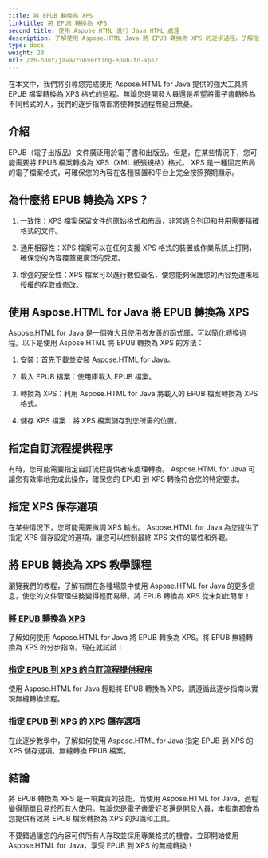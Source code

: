 ```yaml
---
title: 將 EPUB 轉換為 XPS
linktitle: 將 EPUB 轉換為 XPS
second_title: 使用 Aspose.HTML 進行 Java HTML 處理
description: 了解使用 Aspose.HTML Java 將 EPUB 轉換為 XPS 的逐步過程。了解指定自訂流程提供者和 XPS 儲存轉換選項。
type: docs
weight: 28
url: /zh-hant/java/converting-epub-to-xps/
---
```


在本文中，我們將引導您完成使用 Aspose.HTML for Java 提供的強大工具將 EPUB 檔案轉換為 XPS 格式的過程。無論您是開發人員還是希望將電子書轉換為不同格式的人，我們的逐步指南都將使轉換過程無縫且無憂。

## 介紹

EPUB（電子出版品）文件廣泛用於電子書和出版品。但是，在某些情況下，您可能需要將 EPUB 檔案轉換為 XPS（XML 紙張規格）格式。 XPS 是一種固定佈局的電子檔案格式，可確保您的內容在各種裝置和平台上完全按照預期顯示。

## 為什麼將 EPUB 轉換為 XPS？

1. 一致性：XPS 檔案保留文件的原始格式和佈局，非常適合列印和共用需要精確格式的文件。

2. 通用相容性：XPS 檔案可以在任何支援 XPS 格式的裝置或作業系統上打開，確保您的內容覆蓋更廣泛的受眾。

3. 增強的安全性：XPS 檔案可以進行數位簽名，使您能夠保護您的內容免遭未經授權的存取或修改。

## 使用 Aspose.HTML for Java 將 EPUB 轉換為 XPS

Aspose.HTML for Java 是一個強大且使用者友善的函式庫，可以簡化轉換過程。以下是使用 Aspose.HTML 將 EPUB 轉換為 XPS 的方法：

1. 安裝：首先下載並安裝 Aspose.HTML for Java。

2. 載入 EPUB 檔案：使用庫載入 EPUB 檔案。

3. 轉換為 XPS：利用 Aspose.HTML for Java 將載入的 EPUB 檔案轉換為 XPS 格式。

4. 儲存 XPS 檔案：將 XPS 檔案儲存到您所需的位置。

## 指定自訂流程提供程序

有時，您可能需要指定自訂流程提供者來處理轉換。 Aspose.HTML for Java 可讓您有效率地完成此操作，確保您的 EPUB 到 XPS 轉換符合您的特定要求。

## 指定 XPS 保存選項

在某些情況下，您可能需要微調 XPS 輸出。 Aspose.HTML for Java 為您提供了指定 XPS 儲存設定的選項，讓您可以控制最終 XPS 文件的屬性和外觀。

## 將 EPUB 轉換為 XPS 教學課程
瀏覽我們的教程，了解有關在各種場景中使用 Aspose.HTML for Java 的更多信息，使您的文件管理任務變得輕而易舉。將 EPUB 轉換為 XPS 從未如此簡單！
### [將 EPUB 轉換為 XPS](./convert-epub-to-xps/)
了解如何使用 Aspose.HTML for Java 將 EPUB 轉換為 XPS。將 EPUB 無縫轉換為 XPS 的分步指南。現在就試試！
### [指定 EPUB 到 XPS 的自訂流程提供程序](./convert-epub-to-xps-specify-custom-stream-provider/)
使用 Aspose.HTML for Java 輕鬆將 EPUB 轉換為 XPS。請遵循此逐步指南以實現無縫轉換流程。
### [指定 EPUB 到 XPS 的 XPS 儲存選項](./convert-epub-to-xps-specify-xps-save-options/)
在此逐步教學中，了解如何使用 Aspose.HTML for Java 指定 EPUB 到 XPS 的 XPS 儲存選項。無縫轉換 EPUB 檔案。

## 結論

將 EPUB 轉換為 XPS 是一項寶貴的技能，而使用 Aspose.HTML for Java，過程變得簡單且易於所有人使用。無論您是電子書愛好者還是開發人員，本指南都會為您提供有效將 EPUB 檔案轉換為 XPS 的知識和工具。

不要錯過讓您的內容可供所有人存取並採用專業格式的機會。立即開始使用 Aspose.HTML for Java，享受 EPUB 到 XPS 的無縫轉換！